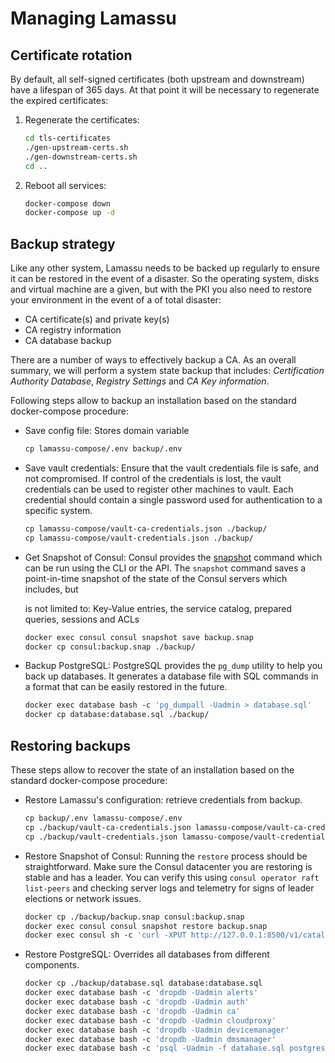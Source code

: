 # Managing Lamassu

## Certificate rotation

By default, all self-signed certificates (both upstream and downstream) have a
lifespan of 365 days. At that point it will be necessary to regenerate the
expired certificates:

1. Regenerate the certificates:

   ```bash
   cd tls-certificates
   ./gen-upstream-certs.sh
   ./gen-downstream-certs.sh
   cd ..
   ```

1. Reboot all services:

   ```bash
   docker-compose down
   docker-compose up -d
   ```

## Backup strategy

Like any other system, Lamassu needs to be backed up regularly to ensure it can
be restored in the event of a disaster. So the operating system, disks and
virtual machine are a given, but with the PKI you also need to restore your
environment in the event of a of total disaster:

- CA certificate(s) and private key(s)
- CA registry information
- CA database backup

There are a number of ways to effectively backup a CA. As an overall summary, we
will perform a system state backup that includes: _Certification Authority
Database_, _Registry Settings_ and _CA Key information_.

Following steps allow to backup an installation based on the standard
docker-compose procedure:

- Save config file: Stores domain variable

  ```bash
  cp lamassu-compose/.env backup/.env
  ```

- Save vault credentials: Ensure that the vault credentials file is safe, and
  not compromised. If control of the credentials is lost, the vault credentials
  can be used to register other machines to vault. Each credential should
  contain a single password used for authentication to a specific system.

  ```bash
  cp lamassu-compose/vault-ca-credentials.json ./backup/
  cp lamassu-compose/vault-credentials.json ./backup/
  ```

- Get Snapshot of Consul: Consul provides
  the [snapshot](https://developer.hashicorp.com/consul/commands/snapshot) command
  which can be run using the CLI or the API. The `snapshot` command saves a
  point-in-time snapshot of the state of the Consul servers which includes, but

  is not limited to: Key-Value entries, the service catalog, prepared queries,
  sessions and ACLs

  ```bash
  docker exec consul consul snapshot save backup.snap
  docker cp consul:backup.snap ./backup/
  ```

- Backup PostgreSQL: PostgreSQL provides the `pg_dump` utility to help you back
  up databases. It generates a database file with SQL commands in a format that
  can be easily restored in the future.

  ```bash
  docker exec database bash -c 'pg_dumpall -Uadmin > database.sql'
  docker cp database:database.sql ./backup/
  ```

## Restoring backups

These steps allow to recover the state of an installation based on the standard
docker-compose procedure:

- Restore Lamassu's configuration: retrieve credentials from backup.

  ```bash
  cp backup/.env lamassu-compose/.env
  cp ./backup/vault-ca-credentials.json lamassu-compose/vault-ca-credentials.json
  cp ./backup/vault-credentials.json lamassu-compose/vault-credentials.json
  ```

- Restore Snapshot of Consul: Running the `restore` process should be
  straightforward. Make sure the Consul datacenter you are restoring is stable
  and has a leader. You can verify this
  using `consul operator raft list-peers` and checking server logs and telemetry
  for signs of leader elections or network issues.

  ```bash
  docker cp ./backup/backup.snap consul:backup.snap
  docker exec consul consul snapshot restore backup.snap
  docker exec consul sh -c 'curl -XPUT http://127.0.0.1:8500/v1/catalog/deregister -d"{\"Node\":\"consul-server\"}"'
  ```

- Restore PostgreSQL: Overrides all databases from different components.

  ```bash
  docker cp ./backup/database.sql database:database.sql
  docker exec database bash -c 'dropdb -Uadmin alerts'
  docker exec database bash -c 'dropdb -Uadmin auth'
  docker exec database bash -c 'dropdb -Uadmin ca'
  docker exec database bash -c 'dropdb -Uadmin cloudproxy'
  docker exec database bash -c 'dropdb -Uadmin devicemanager'
  docker exec database bash -c 'dropdb -Uadmin dmsmanager'
  docker exec database bash -c 'psql -Uadmin -f database.sql postgres'
  ```
